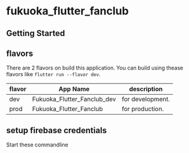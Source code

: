 # fukuoka_flutter_fanclub

## Getting Started

## flavors

There are 2 flavors on build this application. You can build using thease flavors like `flutter run --flavor dev`.

| flavor     | App Name                    |  description      |
|------------|-----------------------------|-------------------|
| dev        | Fukuoka_Flutter_Fanclub_dev |  for development. |
| prod       | Fukuoka_Flutter_Fanclub     |  for production.  |

## setup firebase credentials

Start these commandline

